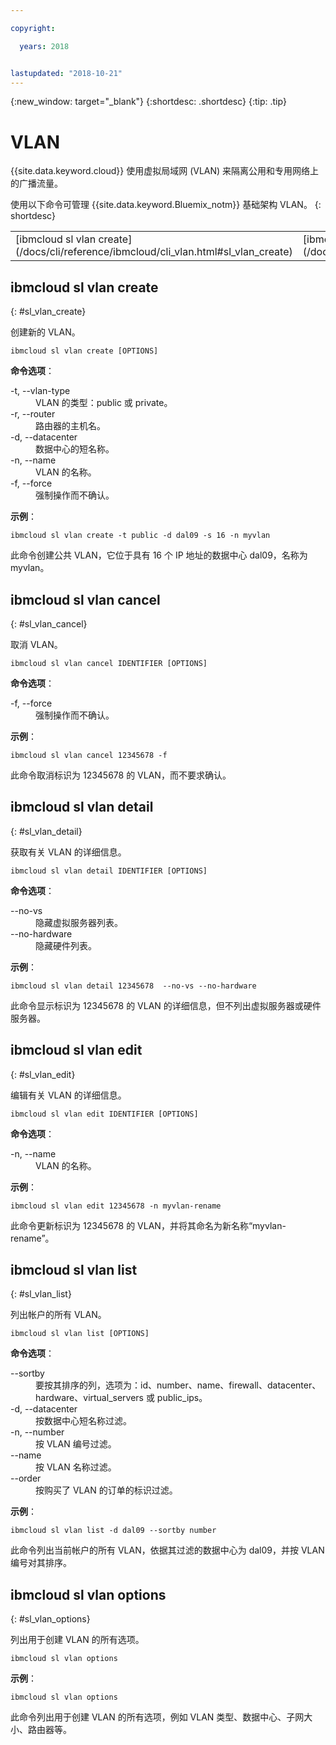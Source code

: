 ```yaml
---

copyright:

  years: 2018


lastupdated: "2018-10-21"
---
```


{:new_window: target="_blank"}
{:shortdesc: .shortdesc}
{:tip: .tip}

# VLAN

{{site.data.keyword.cloud}} 使用虚拟局域网 (VLAN) 来隔离公用和专用网络上的广播流量。

使用以下命令可管理 {{site.data.keyword.Bluemix_notm}} 基础架构 VLAN。
{: shortdesc}

<table summary="按字母顺序排序的 {{site.data.keyword.Bluemix_notm}} 基础架构 VLAN 命令（命令带有可获取命令更多信息的链接）">
 <thead>
 </thead>
 <tbody>
 <tr>
 <td>[ibmcloud sl vlan create](/docs/cli/reference/ibmcloud/cli_vlan.html#sl_vlan_create)</td>
 <td>[ibmcloud sl vlan cancel](/docs/cli/reference/ibmcloud/cli_vlan.html#sl_vlan_cancel)</td>
 <td>[ibmcloud sl vlan detail](/docs/cli/reference/ibmcloud/cli_vlan.html#sl_vlan_detail)</td>
 <td>[ibmcloud sl vlan edit](/docs/cli/reference/ibmcloud/cli_vlan.html#sl_vlan_edit)</td>
 <td>[ibmcloud sl vlan list](/docs/cli/reference/ibmcloud/cli_vlan.html#sl_vlan_list)</td>
 <td>[ibmcloud sl vlan options](/docs/cli/reference/ibmcloud/cli_vlan.html#sl_vlan_options)</td>
 </tr>
   </tbody>
 </table>

 ## ibmcloud sl vlan create
{: #sl_vlan_create}

创建新的 VLAN。
```
ibmcloud sl vlan create [OPTIONS]
```

<strong>命令选项</strong>：
<dl>
<dt>-t, --vlan-type</dt>
<dd>VLAN 的类型：public 或 private。</dd>
<dt>-r, --router</dt>
<dd>路由器的主机名。</dd>
<dt>-d, --datacenter</dt>
<dd>数据中心的短名称。</dd>
<dt>-n, --name</dt>
<dd>VLAN 的名称。</dd>
<dt>-f, --force</dt>
<dd>强制操作而不确认。</dd>
</dl>

**示例**：
```
ibmcloud sl vlan create -t public -d dal09 -s 16 -n myvlan
```
此命令创建公共 VLAN，它位于具有 16 个 IP 地址的数据中心 dal09，名称为 myvlan。


## ibmcloud sl vlan cancel
{: #sl_vlan_cancel}

取消 VLAN。
```
ibmcloud sl vlan cancel IDENTIFIER [OPTIONS]
```

<strong>命令选项</strong>：
<dl>
<dt>-f, --force</dt>
<dd>强制操作而不确认。</dd>
</dl>

**示例**：
```
ibmcloud sl vlan cancel 12345678 -f
```
此命令取消标识为 12345678 的 VLAN，而不要求确认。





## ibmcloud sl vlan detail
{: #sl_vlan_detail}

获取有关 VLAN 的详细信息。
```
ibmcloud sl vlan detail IDENTIFIER [OPTIONS]
```

<strong>命令选项</strong>：
<dl>
<dt>--no-vs</dt>
<dd>隐藏虚拟服务器列表。</dd>
<dt>--no-hardware</dt>
<dd>隐藏硬件列表。</dd>
</dl>

**示例**：
```
ibmcloud sl vlan detail 12345678  --no-vs --no-hardware
```
此命令显示标识为 12345678 的 VLAN 的详细信息，但不列出虚拟服务器或硬件服务器。





## ibmcloud sl vlan edit
{: #sl_vlan_edit}

编辑有关 VLAN 的详细信息。
```
ibmcloud sl vlan edit IDENTIFIER [OPTIONS]
```

<strong>命令选项</strong>：
<dl>
<dt>-n, --name</dt>
<dd>VLAN 的名称。</dd>
</dl>

**示例**：
```
ibmcloud sl vlan edit 12345678 -n myvlan-rename
```
此命令更新标识为 12345678 的 VLAN，并将其命名为新名称“myvlan-rename”。




## ibmcloud sl vlan list
{: #sl_vlan_list}

列出帐户的所有 VLAN。
```
ibmcloud sl vlan list [OPTIONS]
```

<strong>命令选项</strong>：
<dl>
<dt>--sortby</dt>
<dd>要按其排序的列，选项为：id、number、name、firewall、datacenter、hardware、virtual_servers 或 public_ips。</dd>
<dt>-d, --datacenter</dt>
<dd>按数据中心短名称过滤。</dd>
<dt>-n, --number</dt>
<dd>按 VLAN 编号过滤。</dd>
<dt>--name</dt>
<dd>按 VLAN 名称过滤。</dd>
<dt>--order</dt>
<dd>按购买了 VLAN 的订单的标识过滤。</dd>
</dl>

**示例**：
```
ibmcloud sl vlan list -d dal09 --sortby number
```
此命令列出当前帐户的所有 VLAN，依据其过滤的数据中心为 dal09，并按 VLAN 编号对其排序。






## ibmcloud sl vlan options
{: #sl_vlan_options}

列出用于创建 VLAN 的所有选项。
```
ibmcloud sl vlan options
```


**示例**：
```
ibmcloud sl vlan options
```
此命令列出用于创建 VLAN 的所有选项，例如 VLAN 类型、数据中心、子网大小、路由器等。
